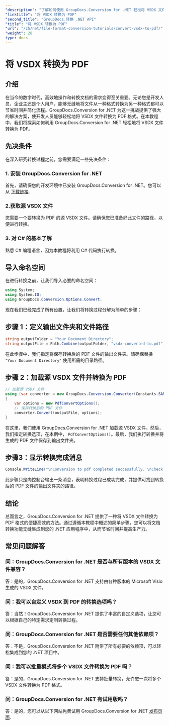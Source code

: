 ```yaml
---
"description": "了解如何使用 GroupDocs.Conversion for .NET 轻松将 VSDX 文件转换为 PDF 格式。提高您的工作效率。"
"linktitle": "将 VSDX 转换为 PDF"
"second_title": "GroupDocs.转换 .NET API"
"title": "将 VSDX 转换为 PDF"
"url": "/zh/net/file-format-conversion-tutorials/convert-vsdx-to-pdf/"
"weight": 28
type: docs
---
```

# 将 VSDX 转换为 PDF

## 介绍
在当今的数字时代，高效地操作和转换文档的需求变得至关重要。无论您是开发人员、企业主还是个人用户，能够无缝地将文件从一种格式转换为另一种格式都可以节省时间并简化流程。GroupDocs.Conversion for .NET 为这一挑战提供了强大的解决方案，使开发人员能够轻松地将 VSDX 文件转换为 PDF 格式。在本教程中，我们将探索如何利用 GroupDocs.Conversion for .NET 轻松地将 VSDX 文件转换为 PDF。
## 先决条件
在深入研究转换过程之前，您需要满足一些先决条件：
### 1. 安装 GroupDocs.Conversion for .NET
首先，请确保您的开发环境中已安装 GroupDocs.Conversion for .NET。您可以从 [下载链接](https://releases。groupdocs.com/conversion/net/).
### 2.获取源 VSDX 文件
您需要一个要转换为 PDF 的源 VSDX 文件。请确保您已准备好此文件的路径，以便进行转换。
### 3. 对 C# 的基本了解
熟悉 C# 编程语言，因为本教程将利用 C# 代码执行转换。

## 导入命名空间
在进行转换之前，让我们导入必要的命名空间：
```csharp
using System;
using System.IO;
using GroupDocs.Conversion.Options.Convert;
```

现在我们已经完成了所有设置，让我们将转换过程分解为简单的步骤：
## 步骤 1：定义输出文件夹和文件路径
```csharp
string outputFolder = "Your Document Directory";
string outputFile = Path.Combine(outputFolder, "vsdx-converted-to.pdf");
```
在此步骤中，我们指定将保存转换后的 PDF 文件的输出文件夹。请确保替换 `"Your Document Directory"` 使用所需的目录路径。
## 步骤 2：加载源 VSDX 文件并转换为 PDF
```csharp
// 加载源 VSDX 文件
using (var converter = new GroupDocs.Conversion.Converter(Constants.SAMPLE_VSDX))
{
    var options = new PdfConvertOptions();
    // 保存转换后的 PDF 文件
    converter.Convert(outputFile, options);
}
```
在这里，我们使用 GroupDocs.Conversion for .NET 加载源 VSDX 文件。然后，我们指定转换选项，在本例中， `PdfConvertOptions()`。最后，我们执行转换并将生成的 PDF 文件保存到输出文件夹。
## 步骤3：显示转换完成消息
```csharp
Console.WriteLine("\nConversion to pdf completed successfully. \nCheck output in {0}", outputFolder);
```
此步骤只是向控制台输出一条消息，表明转换过程已成功完成，并提供可找到转换后的 PDF 文件的输出文件夹的路径。

## 结论
总而言之，GroupDocs.Conversion for .NET 提供了一种将 VSDX 文件转换为 PDF 格式的便捷高效的方法。通过遵循本教程中概述的简单步骤，您可以将文档转换功能无缝集成到您的 .NET 应用程序中，从而节省时间并提高生产力。
## 常见问题解答
### 问：GroupDocs.Conversion for .NET 是否与所有版本的 VSDX 文件兼容？
答：是的，GroupDocs.Conversion for .NET 支持由各种版本的 Microsoft Visio 生成的 VSDX 文件。
### 问：我可以自定义 VSDX 到 PDF 的转换选项吗？
答：当然！GroupDocs.Conversion for .NET 提供了丰富的自定义选项，让您可以根据自己的特定需求定制转换过程。
### 问：GroupDocs.Conversion for .NET 是否需要任何其他依赖项？
答：不是，GroupDocs.Conversion for .NET 附带了所有必要的依赖项，可以轻松集成到您的 .NET 项目中。
### 问：我可以批量模式将多个 VSDX 文件转换为 PDF 吗？
答：是的，GroupDocs.Conversion for .NET 支持批量转换，允许您一次将多个 VSDX 文件转换为 PDF 格式。
### 问：GroupDocs.Conversion for .NET 有试用版吗？
答：是的，您可以从以下网站免费试用 GroupDocs.Conversion for .NET [发布页面](https://releases。groupdocs.com/).